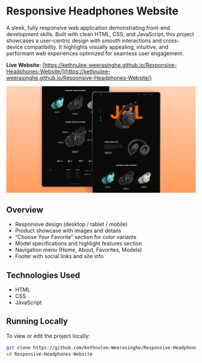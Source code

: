 # Responsive Headphones Website

A sleek, fully responsive web application demonstrating front-end development skills. Built with clean HTML, CSS, and JavaScript, this project showcases a user-centric design with smooth interactions and cross-device compatibility. It highlights visually appealing, intuitive, and performant web experiences optimized for seamless user engagement.

**Live Website:** [https://kethnulee-weerasinghe.github.io/Responsive-Headphones-Website/](https://kethnulee-weerasinghe.github.io/Responsive-Headphones-Website/)

![Website Preview](./preview.png)

## Overview

- Responsive design (desktop / tablet / mobile)  
- Product showcase with images and details  
- “Choose Your Favorite” section for color variants  
- Model specifications and highlight features section  
- Navigation menu (Home, About, Favorites, Models)  
- Footer with social links and site info 

## Technologies Used

- HTML
- CSS
- JavaScript

## Running Locally

To view or edit the project locally:

```bash
git clone https://github.com/Kethnulee-Weerasinghe/Responsive-Headphones-Website.git
cd Responsive-Headphones-Website
